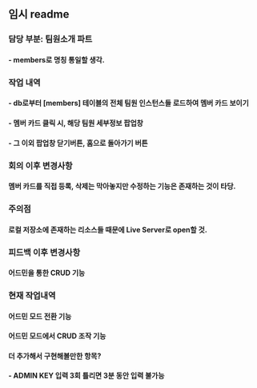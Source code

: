 
## 임시 readme

### 담당 부분: 팀원소개 파트

#### - members로 명칭 통일할 생각.


### 작업 내역

#### - db로부터 [members] 테이블의 전체 팀원 인스턴스들 로드하여 멤버 카드 보이기

#### - 멤버 카드 클릭 시, 해당 팀원 세부정보 팝업창

#### - 그 이외 팝업창 닫기버튼, 홈으로 돌아가기 버튼



### 회의 이후 변경사항

#### 멤버 카드를 직접 등록, 삭제는 막아놓지만 수정하는 기능은 존재하는 것이 타당.



### 주의점

#### 로컬 저장소에 존재하는 리소스들 때문에 Live Server로 open할 것.


### 피드백 이후 변경사항

#### 어드민을 통한 CRUD 기능


### 현재 작업내역

#### 어드민 모드 전환 기능

#### 어드민 모드에서 CRUD 조작 기능



#### 더 추가해서 구현해볼만한 항목?

#### - ADMIN KEY 입력 3회 틀리면 3분 동안 입력 불가능
